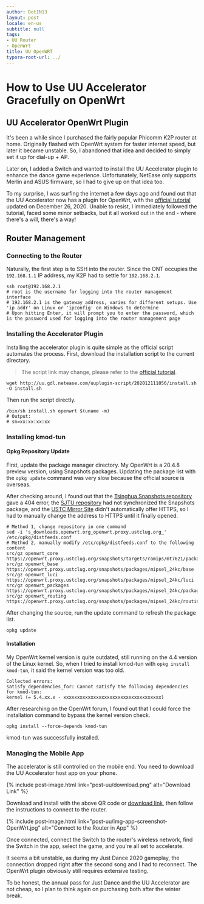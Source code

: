 ```yaml
---
author: DotIN13
layout: post
locale: en-us
subtitle: null
tags:
- UU Router
- OpenWrt
title: UU OpenWRT
typora-root-url: ../
---
```



# How to Use UU Accelerator Gracefully on OpenWrt

## UU Accelerator OpenWrt Plugin

It's been a while since I purchased the fairly popular Phicomm K2P router at home. Originally flashed with OpenWrt system for faster internet speed, but later it became unstable. So, I abandoned that idea and decided to simply set it up for dial-up + AP.

Later on, I added a Switch and wanted to install the UU Accelerator plugin to enhance the dance game experience. Unfortunately, NetEase only supports Merlin and ASUS firmware, so I had to give up on that idea too.

To my surprise, I was surfing the internet a few days ago and found out that the UU Accelerator now has a plugin for OpenWrt, with the [official tutorial](https://router.uu.163.com/app/baike/public/5f963c9304c215e129ca40e8.html) updated on December 26, 2020. Unable to resist, I immediately followed the tutorial, faced some minor setbacks, but it all worked out in the end - where there's a will, there's a way!

## Router Management

### Connecting to the Router

Naturally, the first step is to SSH into the router. Since the ONT occupies the `192.168.1.1` IP address, my K2P had to settle for `192.168.2.1`.

```shell
ssh root@192.168.2.1
# root is the username for logging into the router management interface
# 192.168.2.1 is the gateway address, varies for different setups. Use 'ip addr' on Linux or 'ipconfig' on Windows to determine
# Upon hitting Enter, it will prompt you to enter the password, which is the password used for logging into the router management page
```

### Installing the Accelerator Plugin

Installing the accelerator plugin is quite simple as the official script automates the process. First, download the installation script to the current directory.

> The script link may change, please refer to the [official tutorial](https://router.uu.163.com/app/baike/public/5f963c9304c215e129ca40e8.html).

```shell
wget http://uu.gdl.netease.com/uuplugin-script/202012111056/install.sh -O install.sh
```

Then run the script directly.

```shell
/bin/sh install.sh openwrt $(uname -m)
# Output:
# sn=xx:xx:xx:xx
```

### Installing kmod-tun

#### Opkg Repository Update

First, update the package manager directory. My OpenWrt is a 20.4.8 preview version, using Snapshots packages. Updating the package list with the `opkg update` command was very slow because the official source is overseas.

After checking around, I found out that the [Tsinghua Snapshots repository](https://mirrors.tuna.tsinghua.edu.cn/openwrt/snapshots/targets/) gave a 404 error, the [SJTU repository](https://mirror.sjtu.edu.cn/openwrt/snapshots/) had not synchronized the Snapshots package, and the [USTC Mirror Site](http://mirrors.ustc.edu.cn/openwrt/snapshots/targets/) didn't automatically offer HTTPS, so I had to manually change the address to HTTPS until it finally opened.

```shell
# Method 1, change repository in one command
sed -i 's_downloads.openwrt.org_openwrt.proxy.ustclug.org_' /etc/opkg/distfeeds.conf
# Method 2, manually modify /etc/opkg/distfeeds.conf to the following content
src/gz openwrt_core https://openwrt.proxy.ustclug.org/snapshots/targets/ramips/mt7621/packages
src/gz openwrt_base https://openwrt.proxy.ustclug.org/snapshots/packages/mipsel_24kc/base
src/gz openwrt_luci https://openwrt.proxy.ustclug.org/snapshots/packages/mipsel_24kc/luci
src/gz openwrt_packages https://openwrt.proxy.ustclug.org/snapshots/packages/mipsel_24kc/packages
src/gz openwrt_routing https://openwrt.proxy.ustclug.org/snapshots/packages/mipsel_24kc/routing
```

After changing the source, run the update command to refresh the package list.

```shell
opkg update
```

#### Installation

My OpenWrt kernel version is quite outdated, still running on the 4.4 version of the Linux kernel. So, when I tried to install kmod-tun with `opkg install kmod-tun`, it said the kernel version was too old.

```shell
Collected errors:
satisfy_dependencies_for: Cannot satisfy the following dependencies for kmod-tun:
kernel (= 5.4.xx.x - xxxxxxxxxxxxxxxxxxxxxxxxxxxxxxxxxxxx)
```

After researching on the OpenWrt forum, I found out that I could force the installation command to bypass the kernel version check.

```shell
opkg install --force-depends kmod-tun
```

kmod-tun was successfully installed.

### Managing the Mobile App

The accelerator is still controlled on the mobile end. You need to download the UU Accelerator host app on your phone.

{% include post-image.html link="post-uu/download.png" alt="Download Link" %}

Download and install with the above QR code or [download link](https://adl.netease.com/d/g/uu/c/uu_router?from=qr), then follow the instructions to connect to the router.

{% include post-image.html link="post-uu/img-app-screenshot-OpenWrt.jpg" alt="Connect to the Router in App" %}

Once connected, connect the Switch to the router's wireless network, find the Switch in the app, select the game, and you're all set to accelerate.

It seems a bit unstable, as during my Just Dance 2020 gameplay, the connection dropped right after the second song and I had to reconnect. The OpenWrt plugin obviously still requires extensive testing.

To be honest, the annual pass for Just Dance and the UU Accelerator are not cheap, so I plan to think again on purchasing both after the winter break.
